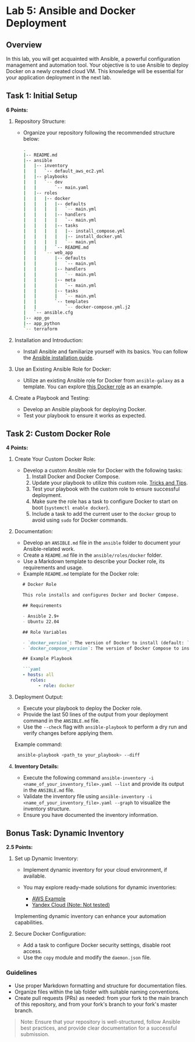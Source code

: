 # Lab 5: Ansible and Docker Deployment

## Overview

In this lab, you will get acquainted with Ansible, a powerful configuration management and automation tool. Your objective is to use Ansible to deploy Docker on a newly created cloud VM. This knowledge will be essential for your application deployment in the next lab.

## Task 1: Initial Setup

**6 Points:**

1. Repository Structure:
   - Organize your repository following the recommended structure below:

     ```sh
     .
     |-- README.md
     |-- ansible
     |   |-- inventory
     |   |   `-- default_aws_ec2.yml
     |   |-- playbooks
     |   |   `-- dev
     |   |       `-- main.yaml
     |   |-- roles
     |   |   |-- docker
     |   |   |   |-- defaults
     |   |   |   |   `-- main.yml
     |   |   |   |-- handlers
     |   |   |   |   `-- main.yml
     |   |   |   |-- tasks
     |   |   |   |   |-- install_compose.yml
     |   |   |   |   |-- install_docker.yml
     |   |   |   |   `-- main.yml
     |   |   |   `-- README.md
     |   |   `-- web_app
     |   |       |-- defaults
     |   |       |   `-- main.yml
     |   |       |-- handlers
     |   |       |   `-- main.yml
     |   |       |-- meta
     |   |       |   `-- main.yml
     |   |       |-- tasks
     |   |       |   `-- main.yml
     |   |       `-- templates
     |   |           `-- docker-compose.yml.j2
     |   `-- ansible.cfg
     |-- app_go
     |-- app_python
     `-- terraform
     ```

2. Installation and Introduction:
   - Install Ansible and familiarize yourself with its basics. You can follow the [Ansible installation guide](https://docs.ansible.com/ansible/latest/installation_guide/intro_installation.html).

3. Use an Existing Ansible Role for Docker:
   - Utilize an existing Ansible role for Docker from `ansible-galaxy` as a template. You can explore [this Docker role](https://github.com/geerlingguy/ansible-role-docker) as an example.

4. Create a Playbook and Testing:
   - Develop an Ansible playbook for deploying Docker.
   - Test your playbook to ensure it works as expected.

## Task 2: Custom Docker Role

**4 Points:**

1. Create Your Custom Docker Role:
   - Develop a custom Ansible role for Docker with the following tasks:
     1. Install Docker and Docker Compose.
     2. Update your playbook to utilize this custom role. [Tricks and Tips](https://docs.ansible.com/ansible/latest/user_guide/playbooks_best_practices.html).
     3. Test your playbook with the custom role to ensure successful deployment.
     4. Make sure the role has a task to configure Docker to start on boot (`systemctl enable docker`).
     5. Include a task to add the current user to the `docker` group to avoid using `sudo` for Docker commands.

2. Documentation:
   - Develop an `ANSIBLE.md` file in the `ansible` folder to document your Ansible-related work.
   - Create a `README.md` file in the `ansible/roles/docker` folder.
   - Use a Markdown template to describe your Docker role, its requirements and usage.
   - Example `README.md` template for the Docker role:

   ```markdown
      # Docker Role

      This role installs and configures Docker and Docker Compose.

      ## Requirements

      - Ansible 2.9+
      - Ubuntu 22.04

      ## Role Variables

      - `docker_version`: The version of Docker to install (default: `latest`).
      - `docker_compose_version`: The version of Docker Compose to install (default: `1.29.2`).

      ## Example Playbook

      ```yaml
      - hosts: all
         roles:
            - role: docker
      ```

3. Deployment Output:
   - Execute your playbook to deploy the Docker role.
   - Provide the last 50 lines of the output from your deployment command in the `ANSIBLE.md` file.
   - Use the `--check` flag with `ansible-playbook` to perform a dry run and verify changes before applying them.

   Example command:

   ```sh
    ansible-playbook <path_to your_playbook> --diff
   ```

4. **Inventory Details:**
   - Execute the following command `ansible-inventory -i <name_of_your_inventory_file>.yaml --list` and provide its output in the `ANSIBLE.md` file.
   - Validate the inventory file using `ansible-inventory -i <name_of_your_inventory_file>.yaml --graph` to visualize the inventory structure.
   - Ensure you have documented the inventory information.

## Bonus Task: Dynamic Inventory

**2.5 Points:**

1. Set up Dynamic Inventory:
   - Implement dynamic inventory for your cloud environment, if available.
   - You may explore ready-made solutions for dynamic inventories:

     - [AWS Example](https://docs.ansible.com/ansible/latest/collections/amazon/aws/aws_ec2_inventory.html)
     - [Yandex Cloud (Note: Not tested)](https://github.com/rodion-goritskov/yacloud_compute)

   Implementing dynamic inventory can enhance your automation capabilities.

2. Secure Docker Configuration:
   - Add a task to configure Docker security settings, disable root access.
   - Use the `copy` module and modify the `daemon.json` file.

### Guidelines

- Use proper Markdown formatting and structure for documentation files.
- Organize files within the lab folder with suitable naming conventions.
- Create pull requests (PRs) as needed: from your fork to the main branch of this repository, and from your fork's branch to your fork's master branch.

> Note: Ensure that your repository is well-structured, follow Ansible best practices, and provide clear documentation for a successful submission.
